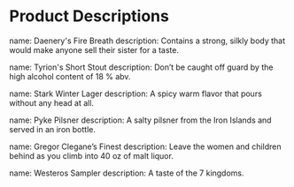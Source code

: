 # Product Descriptions

name: Daenery's Fire Breath
description: Contains a strong, silkly body that would make anyone sell their sister for a taste.

name: Tyrion's Short Stout
description: Don’t be caught off guard by the high alcohol content of 18 % abv.

name: Stark Winter Lager
description: A spicy warm flavor that pours without any head at all.

name: Pyke Pilsner
description: A salty pilsner from the Iron Islands and served in an iron bottle.

name: Gregor Clegane’s Finest
description: Leave the women and children behind as you climb into 40 oz of malt liquor.

name: Westeros Sampler
description: A taste of the 7 kingdoms.
